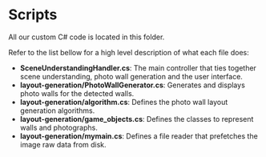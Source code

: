 # Scripts
All our custom C# code is located in this folder.

Refer to the list bellow for a high level description of what each file does:

- **SceneUnderstandingHandler.cs**: The main controller that ties together scene understanding, photo wall generation and the user interface.
- **layout-generation/PhotoWallGenerator.cs**: Generates and displays photo walls for the detected walls.
- **layout-generation/algorithm.cs**: Defines the photo wall layout generation algorithms.
- **layout-generation/game_objects.cs**: Defines the classes to represent walls and photographs.
- **layout-generation/mymain.cs**: Defines a file reader that prefetches the image raw data from disk.
